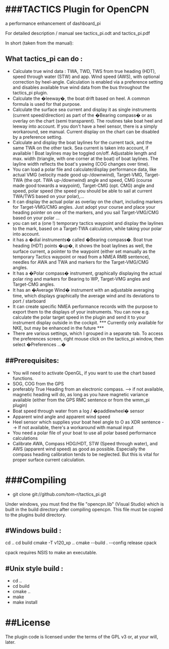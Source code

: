 ###TACTICS Plugin for OpenCPN
==============================
a performance enhancement of dashboard_pi

For detailed description / manual see tactics_pi.odt and tactics_pi.pdf

In short (taken from the manual):

What tactics_pi can do :
------------------------
* Calculate true wind data : TWA, TWD, TWS from true heading (HDT), speed
  through water (STW) and app. Wind speed (AWS), with optional correction by heel-angle.
  Calculation is enabled via a preference setting and disables available true wind data
  from the bus throughout the tactics_pi plugin. 
* Calculate the �leeway�, the boat drift based on heel. A common formula is used for that purpose.
* Calculate the surface sea current and display it as single instruments (current speed/direction)
  as part of the �Bearing compass� or as overlay on the chart (semi transparent). The routines take
  boat heel and leeway into account.
  If you don't have a heel sensor, there is a simply workaround, see manual.
  Current display on the chart can be disabled by a preference setting.
* Calculate and display the boat laylines for the current tack, and the same TWA on the other tack.
  Sea current is taken into account, if available ! Boat laylines may be toggled on/off. 
  Adjustable length and max. width (triangle, with one corner at the boat) of boat laylines.
  The layline width reflects the boat's yawing (COG changes over time).
* You can load a polar file and calculate/display performance data, like actual VMG (velocity made good up-/downwind),
  Target-VMG, Target-TWA  (the opt. TWA up-/downwind) angle and speed, CMG (course made good towards a waypoint), Target-CMG
  (opt. CMG) angle and speed, polar speed (the speed you should be able to sail at current TWA/TWS based on your polar),...
* It can display the actual polar as overlay on the chart, including markers for Target-VMG/CMG angles.
  Just adopt your course and place your heading pointer on one of the markers, and you sail Target-VMG/CMG based on your polar ...
* you can set a (one !) temporary tactics waypoint and display the laylines to the mark, based on a Target-TWA calculation,
  while taking your polar into account.
* it has a �dial instruments� called �Bearing compass�. Boat true heading (HDT)  points �up�, it shows the boat laylines as well,
  the surface current, a pointer to the waypoint (either set manually as the temporary Tactics waypoint or read from a NMEA
  RMB sentence), needles for AWA and TWA and markers for the Target-VMG/CMG angles.
* It has a �Polar compass� instrument, graphically displaying the actual polar ring and markers for Bearing to WP,
  Target-VMG angles and Target-CMG angles.
* It has an �Average Wind� instrument with an adjustable averaging time, which displays graphically the average wind
  and its deviations to port / starboard
* It can create specific NMEA performance records with the purpose to export them to the displays of your instruments.
  You can now e.g. calculate the polar target speed in the plugin and send it to your instrument display outside in the cockpit.
  *** Currently only available for NKE, but may be enhanced in the future ***
* There are various settings, which I grouped in a separate tab. To access the preferences screen, right mouse click
  on the tactics_pi window, then select �Preferences ...�

##Prerequisites:
---------------
* You will need to activate OpenGL, if you want to use the chart based functions.
* SOG, COG from the GPS
* preferably True Heading from an electronic compass.
  --> if not available, magnetic heading will do, as long as you have magnetic variance available (either from the GPS RMC
  sentence or from the wmm_pi plugin)
* Boat speed through water from a log / �paddlewheel� sensor
* Apparent wind angle and apparent wind speed
* Heel sensor which supplies your boat heel angle to O as XDR sentence
  --> If not available, there's a workaround with manual input
* You need a polar file of your boat to use all polar based performance calculations
* Calibrate AWA, Compass HDG/HDT,  STW (Speed through water), and AWS (apparent wind speed) as good as possible.
  Especially the compass heading calibration tends to be neglected. But this is vital for proper surface current calculation.

###Compiling
=========

* git clone git://github.com/tom-r/tactics_pi.git

Under windows, you must find the file "opencpn.lib" (Visual Studio) which is built in the build directory after compiling opencpn. 
This file must be copied to the plugins build directory.

#Windows build :
---------------
cd ..
cd build
cmake  -T v120_xp ..
cmake --build . --config release
cpack

cpack requires NSIS to make an executable.

#Unix style build :
------------------
* cd ..
* cd build
* cmake ..
* make
* make install


##License
=======
The plugin code is licensed under the terms of the GPL v3 or, at your will, later.
